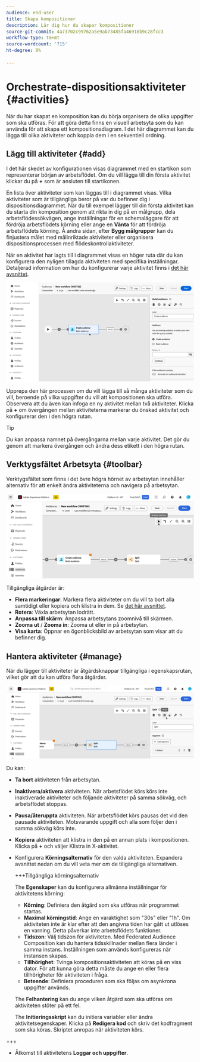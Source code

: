 ```yaml
---
audience: end-user
title: Skapa kompositioner
description: Lär dig hur du skapar kompositioner
source-git-commit: 4a73702c99762a5e9ab73485fa46916b9c28fcc3
workflow-type: tm+mt
source-wordcount: '715'
ht-degree: 0%

---
```



# Orchestrate-dispositionsaktiviteter {#activities}

När du har skapat en komposition kan du börja organisera de olika uppgifter som ska utföras. För att göra detta finns en visuell arbetsyta som du kan använda för att skapa ett kompositionsdiagram. I det här diagrammet kan du lägga till olika aktiviteter och koppla dem i en sekventiell ordning.

## Lägg till aktiviteter {#add}

I det här skedet av konfigurationen visas diagrammet med en startikon som representerar början av arbetsflödet. Om du vill lägga till din första aktivitet klickar du på **+** som är ansluten till startikonen.

En lista över aktiviteter som kan läggas till i diagrammet visas. Vilka aktiviteter som är tillgängliga beror på var du befinner dig i dispositionsdiagrammet. När du till exempel lägger till din första aktivitet kan du starta din komposition genom att rikta in dig på en målgrupp, dela arbetsflödessökvägen, ange inställningar för en schemaläggare för att fördröja arbetsflödets körning eller ange en **Vänta** för att fördröja arbetsflödets körning. Å andra sidan, efter **Bygg målgrupper** kan du finjustera målet med målinriktade aktiviteter eller organisera dispositionsprocessen med flödeskontrollaktiviteter.

När en aktivitet har lagts till i diagrammet visas en höger ruta där du kan konfigurera den nyligen tillagda aktiviteten med specifika inställningar. Detaljerad information om hur du konfigurerar varje aktivitet finns i [det här avsnittet](activities/about-activities.md).

![](assets/composition-create-add.png)

Upprepa den här processen om du vill lägga till så många aktiviteter som du vill, beroende på vilka uppgifter du vill att kompositionen ska utföra. Observera att du även kan infoga en ny aktivitet mellan två aktiviteter. Klicka på **+** om övergången mellan aktiviteterna markerar du önskad aktivitet och konfigurerar den i den högra rutan.

>[!TIP]
>
>Du kan anpassa namnet på övergångarna mellan varje aktivitet. Det gör du genom att markera övergången och ändra dess etikett i den högra rutan.

## Verktygsfältet Arbetsyta {#toolbar}

Verktygsfältet som finns i det övre högra hörnet av arbetsytan innehåller alternativ för att enkelt ändra aktiviteterna och navigera på arbetsytan.

![](assets/canvas-toolbar.png)

Tillgängliga åtgärder är:

* **Flera markeringar**: Markera flera aktiviteter om du vill ta bort alla samtidigt eller kopiera och klistra in dem. Se [det här avsnittet](#copy).
* **Rotera**: Växla arbetsytan lodrätt.
* **Anpassa till skärm**: Anpassa arbetsytans zoomnivå till skärmen.
* **Zooma ut** / **Zooma in**: Zooma ut eller in på arbetsytan.
* **Visa karta**: Öppnar en ögonblicksbild av arbetsytan som visar att du befinner dig.

## Hantera aktiviteter {#manage}

När du lägger till aktiviteter är åtgärdsknappar tillgängliga i egenskapsrutan, vilket gör att du kan utföra flera åtgärder.

![](assets/activity-actions.png)

Du kan:

* **Ta bort** aktiviteten från arbetsytan.
* **Inaktivera/aktivera** aktiviteten. När arbetsflödet körs körs inte inaktiverade aktiviteter och följande aktiviteter på samma sökväg, och arbetsflödet stoppas.
* **Pausa/återuppta** aktiviteten. När arbetsflödet körs pausas det vid den pausade aktiviteten. Motsvarande uppgift och alla som följer den i samma sökväg körs inte.
* **Kopiera** aktiviteten att klistra in den på en annan plats i kompositionen. Klicka på **+** och väljer Klistra in X-aktivitet. <!-- cannot copy multiple activities ? cannot paste in another composition?-->
* Konfigurera **Körningsalternativ** för den valda aktiviteten. Expandera avsnittet nedan om du vill veta mer om de tillgängliga alternativen.

  +++Tillgängliga körningsalternativ

  The **Egenskaper** kan du konfigurera allmänna inställningar för aktivitetens körning:

   * **Körning**: Definiera den åtgärd som ska utföras när programmet startas.
   * **Maximal körningstid**: Ange en varaktighet som &quot;30s&quot; eller &quot;1h&quot;. Om aktiviteten inte är klar efter att den angivna tiden har gått ut utlöses en varning. Detta påverkar inte arbetsflödets funktioner.
   * **Tidszon**: Välj tidszon för aktiviteten. Med Federated Audience Composition kan du hantera tidsskillnader mellan flera länder i samma instans. Inställningen som används konfigureras när instansen skapas.
   * **Tillhörighet**: Tvinga kompositionsaktiviteten att köras på en viss dator. För att kunna göra detta måste du ange en eller flera tillhörigheter för aktiviteten i fråga.
   * **Beteende**: Definiera proceduren som ska följas om asynkrona uppgifter används.

  The **Felhantering** kan du ange vilken åtgärd som ska utföras om aktiviteten stöter på ett fel.

  The **Initieringsskript** kan du initiera variabler eller ändra aktivitetsegenskaper. Klicka på **Redigera kod** och skriv det kodfragment som ska köras. Skriptet anropas när aktiviteten körs.

+++

* Åtkomst till aktivitetens **Loggar och uppgifter**.
